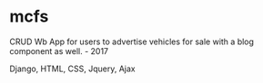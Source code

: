 # mcfs

CRUD Wb App for users to advertise vehicles for sale with a blog component as well. - 2017


Django, HTML, CSS, Jquery, Ajax




